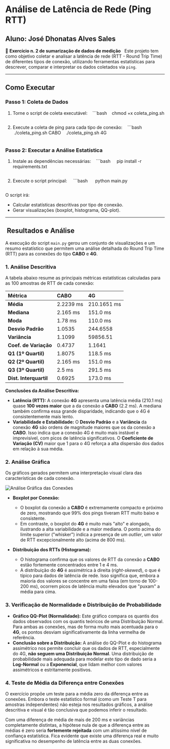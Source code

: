 # Análise de Latência de Rede (Ping RTT)
## Aluno: José Dhonatas Alves Sales

📘 **Exercício n. 2 de sumarização de dados de medição**  
Este projeto tem como objetivo coletar e analisar a latência de rede (RTT - Round Trip Time) de diferentes tipos de conexão, utilizando ferramentas estatísticas para descrever, comparar e interpretar os dados coletados via `ping`.

---

## Como Executar

### Passo 1: Coleta de Dados

1. Torne o script de coleta executável:
   ```bash
   chmod +x coleta_ping.sh
    ```
2. Execute a coleta de ping para cada tipo de conexão:
   ```bash
   ./coleta_ping.sh CABO
   ./coleta_ping.sh 4G
    ```

### Passo 2: Executar a Análise Estatística

1. Instale as dependências necessárias:
   ```bash
    pip install -r requirements.txt
    ```

2. Execute o script principal:
    ```bash
     python main.py
    ```

O script irá:

* Calcular estatísticas descritivas por tipo de conexão.
* Gerar visualizações (boxplot, histograma, QQ-plot).

---

##  Resultados e Análise

A execução do script `main.py` gerou um conjunto de visualizações e um resumo estatístico que permitem uma análise detalhada do Round Trip Time (RTT) para as conexões do tipo **CABO** e **4G**.

### 1. Análise Descritiva

A tabela abaixo resume as principais métricas estatísticas calculadas para as 100 amostras de RTT de cada conexão:

| Métrica | CABO | 4G |
| :--- | :--- | :--- |
| **Média** | 2.2239 ms | 210.1651 ms |
| **Mediana** | 2.165 ms | 151.0 ms |
| **Moda** | 1.78 ms | 110.0 ms |
| **Desvio Padrão** | 1.0535 | 244.6558 |
| **Variância** | 1.1099 | 59856.51 |
| **Coef. de Variação**| 0.4737 | 1.1641 |
| **Q1 (1º Quartil)** | 1.8075 | 118.5 ms |
| **Q2 (2º Quartil)** | 2.165 ms | 151.0 ms |
| **Q3 (3º Quartil)** | 2.5 ms | 291.5 ms |
| **Dist. Interquartil**| 0.6925 | 173.0 ms |

**Conclusões da Análise Descritiva:**

* **Latência (RTT):** A conexão **4G** apresenta uma latência média (210.1 ms) quase **100 vezes maior** que a da conexão a **CABO** (2.2 ms). A mediana também confirma essa grande disparidade, indicando que o 4G é consistentemente mais lento.
* **Variabilidade e Estabilidade:** O **Desvio Padrão** e a **Variância** da conexão **4G** são ordens de magnitude maiores que os da conexão a **CABO**. Isso indica que a conexão 4G é muito mais instável e imprevisível, com picos de latência significativos. O **Coeficiente de Variação (CV)** maior que 1 para o 4G reforça a alta dispersão dos dados em relação à sua média.

### 2. Análise Gráfica

Os gráficos gerados permitem uma interpretação visual clara das características de cada conexão.

![Análise Gráfica das Conexões](https://i.imgur.com/gK5UjF7.png)

* **Boxplot por Conexão:**
    * O boxplot da conexão a **CABO** é extremamente compacto e próximo de zero, mostrando que 99% dos pings tiveram RTT muito baixo e consistente.
    * Em contraste, o boxplot do **4G** é muito mais "alto" e alongado, ilustrando a alta variabilidade e a maior mediana. O ponto acima do limite superior ("whisker") indica a presença de um *outlier*, um valor de RTT excepcionalmente alto (acima de 800 ms).

* **Distribuição dos RTTs (Histograma):**
    * O histograma confirma que os valores de RTT da conexão a **CABO** estão fortemente concentrados entre 1 e 4 ms.
    * A distribuição do **4G** é assimétrica à direita (*right-skewed*), o que é típico para dados de latência de rede. Isso significa que, embora a maioria dos valores se concentre em uma faixa (em torno de 100-200 ms), ocorrem picos de latência muito elevados que "puxam" a média para cima.

### 3. Verificação de Normalidade e Distribuição de Probabilidade

* **Gráfico QQ-Plot (Normalidade):** Este gráfico compara os quantis dos dados observados com os quantis teóricos de uma Distribuição Normal. Para ambas as conexões, mas de forma muito mais acentuada para o **4G**, os pontos desviam significativamente da linha vermelha de referência.
* **Conclusão sobre a Distribuição:** A análise do QQ-Plot e do histograma assimétrico nos permite concluir que os dados de RTT, especialmente do 4G, **não seguem uma Distribuição Normal**. Uma distribuição de probabilidade mais adequada para modelar este tipo de dado seria a **Log-Normal** ou a **Exponencial**, que lidam melhor com valores assimétricos e estritamente positivos.

### 4. Teste de Média da Diferença entre Conexões

O exercício propõe um teste para a média zero da diferença entre as conexões. Embora o teste estatístico formal (como um Teste T para amostras independentes) não esteja nos resultados gráficos, a análise descritiva e visual é tão conclusiva que podemos inferir o resultado.

Com uma diferença de média de mais de 200 ms e variâncias completamente distintas, a hipótese nula de que a diferença entre as médias é zero seria **fortemente rejeitada** com um altíssimo nível de confiança estatística. Fica evidente que existe uma diferença real e muito significativa no desempenho de latência entre as duas conexões.